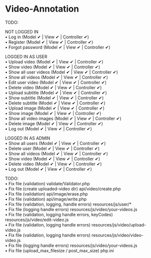 # Video-Annotation
TODO:

NOT LOGGED IN   
•	Log in (Model ✔ | View ✔ | Controller ✔)   
•	Register (Model ✔ | View ✔ | Controller ✔)  
•	Forgot password (Model ✔ | View ✔ | Controller ✔) 

LOGGED IN AS USER   
•	Upload video (Model ✔ | View ✔ | Controller ✔)   
•	Show video (Model ✔ | View ✔ | Controller ✔)   
•	Show all user videos (Model ✔ | View ✔ | Controller ✔)   
•	Show all videos (Model ✔ | View ✔ | Controller ✔)  
•	Edit user video (Model ✔ | View ✔ | Controller ✔)   
•	Delete video (Model ✔ | View ✔ | Controller ✔)   
•	Upload subtitle (Model ✔ | View ✔ | Controller ✔)   
•	Show subtitle (Model ✔ | View ✔ | Controller ✔)   
•	Delete subtitle (Model ✔ | View ✔ | Controller ✔)   
•	Upload image (Model ✔ | View ✔ | Controller ✔)   
•	Show image (Model ✔ | View ✔ | Controller ✔)   
•	Show all video images (Model ✔ | View ✔ | Controller ✔)   
•	Delete image (Model ✔ | View ✔ | Controller ✔)   
•	Log out (Model ✔ | View ✔ | Controller ✔)   

LOGGED IN AS ADMIN  
•	Show all users (Model ✔ | View ✔ | Controller ✔)   
•	Delete user (Model ✔ | View ✔ | Controller ✔)   
•	Show all videos (Model ✔ | View ✔ | Controller ✔)  
•	Show video (Model ✔ | View ✔ | Controller ✔)   
•	Delete video (Model ✔ | View ✔ | Controller ✔)  
•	Log out (Model ✔ | View ✔ | Controller ✔)   

TODO:   
•	Fix file (validation) validate/Validator.php    
•	Fix file (create uploaded-video dir) api/video/create.php      
•	Fix file (validation) api/image/erase.php   
•	Fix file (validation) api/image/write.php     
•	Fix file (validation, logging, handle errors) resources/js/user/*   
•	Fix file (logging handle errors) resources/js/video/your-videos.js    
•	Fix file (validation, logging handle errors, keyCodes) resources/js/video/edit-video.js   
•	Fix file (validation, logging handle errors) resources/js/video/upload-video.js   
•	Fix file (validation, logging handle errors) resources/js/video/video-video.js    
•	Fix file (logging handle errors) resources/js/video/your-videos.js        
•	Fix file (upload_max_filesize / post_max_size) php.ini    
